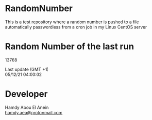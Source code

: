 # RandomNumber    
This is a test repository where a random number is pushed to a file automatically passwordless from a cron job in my Linux CentOS server    
# Random Number of the last run   
13768
      
Last update (GMT +1)    
05/12/21 04:00:02
# Developer    
Hamdy Abou El Anein   
hamdy.aea@protonmail.com
